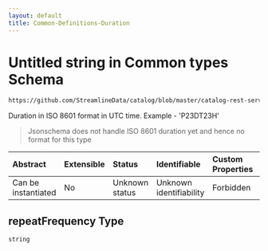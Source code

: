 ```yaml
---
layout: default
title: Common-Definitions-Duration
---
```

# Untitled string in Common types Schema

```txt
https://github.com/StreamlineData/catalog/blob/master/catalog-rest-service/src/main/resources/json/schema/type/common.json#/definitions/schedule/properties/repeatFrequency
```

Duration in ISO 8601 format in UTC time. Example - 'P23DT23H'

> Jsonschema does not handle ISO 8601 duration yet and hence no format for this type

| Abstract            | Extensible | Status         | Identifiable            | Custom Properties | Additional Properties | Access Restrictions | Defined In                                                     |
| :------------------ | :--------- | :------------- | :---------------------- | :---------------- | :-------------------- | :------------------ | :------------------------------------------------------------- |
| Can be instantiated | No         | Unknown status | Unknown identifiability | Forbidden         | Allowed               | none                | [common.json*](common.md) |

## repeatFrequency Type

`string`
